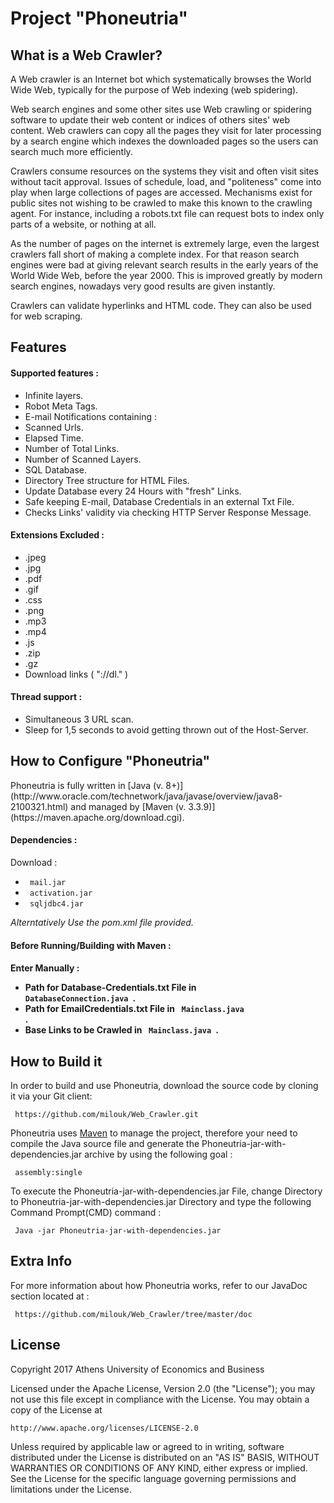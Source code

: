 <h1><b>Project "Phoneutria"</b></h1>

<h2><b>What is a Web Crawler?</b></h2>


A Web crawler is an Internet bot which systematically browses the World Wide Web, typically for the purpose of Web indexing (web spidering).

Web search engines and some other sites use Web crawling or spidering software to update their web content or indices of others sites' web content. Web crawlers can copy all the pages they visit for later processing by a search engine which indexes the downloaded pages so the users can search much more efficiently.

Crawlers consume resources on the systems they visit and often visit sites without tacit approval. Issues of schedule, load, and "politeness" come into play when large collections of pages are accessed. Mechanisms exist for public sites not wishing to be crawled to make this known to the crawling agent. For instance, including a robots.txt file can request bots to index only parts of a website, or nothing at all.

As the number of pages on the internet is extremely large, even the largest crawlers fall short of making a complete index. For that reason search engines were bad at giving relevant search results in the early years of the World Wide Web, before the year 2000. This is improved greatly by modern search engines, nowadays very good results are given instantly.

Crawlers can validate hyperlinks and HTML code. They can also be used for web scraping.


<h2><b>Features</b></h2>

<h4>Supported features : </h4>

* Infinite layers.
* Robot Meta Tags.
* E-mail Notifications containing : 
 * Scanned Urls.
 * Elapsed Time.
 * Number of Total Links.
 * Number of Scanned Layers.
* SQL Database.
* Directory Tree structure for HTML Files.
* Update Database every 24 Hours with "fresh" Links.
* Safe keeping E-mail, Database Credentials in an external Txt File. 
* Checks Links' validity via checking HTTP Server Response Message.


<h4>Extensions Excluded : </h4>

* .jpeg
* .jpg
* .pdf
* .gif
* .css
* .png
* .mp3
* .mp4
* .js
* .zip
* .gz
* Download links ( "://dl." )


<h4>Thread support : </h4>

* Simultaneous 3 URL scan.
* Sleep for 1,5 seconds to avoid getting thrown out of the Host-Server.


<h2><b>How to Configure "Phoneutria"</b></h2>
<p>
Phoneutria is fully written in [Java (v. 8+)](http://www.oracle.com/technetwork/java/javase/overview/java8-2100321.html) and managed by [Maven (v. 3.3.9)](https://maven.apache.org/download.cgi).

<h4>Dependencies : </h4>

Download :
* <code> mail.jar</code>
* <code> activation.jar </code>
* <code> sqljdbc4.jar </code>

<p>
<i>Alterntatively Use the pom.xml file provided.</i>
           
<h4>Before Running/Building with Maven : <h4>

Enter Manually :
 * Path for Database-Credentials.txt File in <code> DatabaseConnection.java </code>.
 * Path for EmailCredentials.txt File in <code> Mainclass.java </code>.
 * Base Links to be Crawled in <code> Mainclass.java </code>.

<h2><b>How to Build it</b></h2>

In order to build and use Phoneutria, download the source code by cloning it via your Git client:
<p>
<code> https://github.com/milouk/Web_Crawler.git </code>

Phoneutria uses [Maven](https://maven.apache.org/download.cgi) to manage the project, therefore your need to compile the Java source file and generate the Phoneutria-jar-with-dependencies.jar archive by using the following goal : 
<p>
<code> assembly:single </code>

To execute the Phoneutria-jar-with-dependencies.jar File, change Directory to Phoneutria-jar-with-dependencies.jar Directory and type the following Command Prompt(CMD) command :
<p>
<code> Java -jar Phoneutria-jar-with-dependencies.jar </code>

<h2><b>Extra Info</b></h2> 

For more information about how Phoneutria works, refer to our JavaDoc section located at :
<p>
<code> https://github.com/milouk/Web_Crawler/tree/master/doc </code>

<h2><b>License</b></h2>

Copyright 2017 Athens University of Economics and Business

Licensed under the Apache License, Version 2.0 (the "License");
you may not use this file except in compliance with the License.
You may obtain a copy of the License at

    http://www.apache.org/licenses/LICENSE-2.0

Unless required by applicable law or agreed to in writing, software
distributed under the License is distributed on an "AS IS" BASIS,
WITHOUT WARRANTIES OR CONDITIONS OF ANY KIND, either express or implied.
See the License for the specific language governing permissions and
limitations under the License.
<p>
